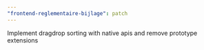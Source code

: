 ```yaml
---
"frontend-reglementaire-bijlage": patch
---
```


Implement dragdrop sorting with native apis and remove prototype extensions
